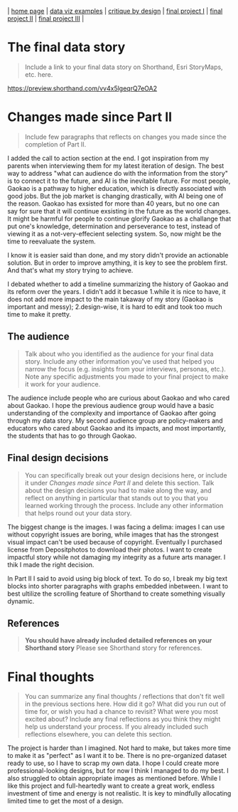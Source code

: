| [home page](https://cmustudent.github.io/tswd-portfolio-templates/) | [data viz examples](dataviz-examples) | [critique by design](critique-by-design) | [final project I](final-project-part-one) | [final project II](final-project-part-two) | [final project III](final-project-part-three) |

# The final data story
> Include a link to your final data story on Shorthand, Esri StoryMaps, etc. here. 

https://preview.shorthand.com/vv4x5lgeqrQ7eOA2

# Changes made since Part II
> Include few paragraphs that reflects on changes you made since the completion of Part II. 

I added the call to action section at the end. I got inspiration from my parents when interviewing them for my latest iteration of design. The best way to address "what can audience do with the information from the story" is to connect it to the future, and AI is the inevitable future. For most people, Gaokao is a pathway to higher education, which is directly associated with good jobs. But the job market is changing drastically, with AI being one of the reason. Gaokao has exsisted for more than 40 years, but no one can say for sure that it will continue exsisting in the future as the world changes. It might be harmful for people to continue glorify Gaokao as a challange that put one's knowledge, determination and perseverance to test, instead of viewing it as a not-very-effecient selecting system. So, now might be the time to reevaluate the system.

I know it is easier said than done, and my story didn't provide an actionable solution. But in order to improve amything, it is key to see the problem first. And that's what my story trying to achieve.

I debated whether to add a timeline summarizing the history of Gaokao and its reform over the years. I didn't add it becasue 1.while it is nice to have, it does not add more impact to the main takaway of my story (Gaokao is important and messy); 2.design-wise, it is hard to edit and took too much time to make it pretty.



## The audience
> Talk about who you identified as the audience for your final data story.  Include any other information you've used that helped you narrow the focus (e.g. insights from your interviews, personas, etc.).  Note any specific adjustments you made to your final project to make it work for your audience.

The audience include people who are curious about Gaokao and who cared about Gaokao. I hope the previous audience group would have a basic understanding of the complexity and importance of Gaokao after going through my data story. My second audience group are policy-makers and educators who cared about Gaokao and its impacts, and most importantly, the students that has to go through Gaokao. 

## Final design decisions
> You can specifically break out your design decisions here, or include it under *Changes made since Part II* and delete this section. Talk about the design decisions you had to make along the way, and reflect on anything in particular that stands out to you that you learned working through the process.  Include any other information that helps round out your data story.

The biggest change is the images. I was facing a delima: images I can use without copyright issues are boring, while images that has the strongest visual impact can't be used because of copyright. Eventually I purchased license from Depositphotos to download their photos. I want to create impactful story while not damaging my integrity as a future arts manager. I thik I made the right decision.

In Part II I said to avoid using big block of text. To do so, I break my big text blocks into shorter paragraphs with graphs embedded inbetween. I want to best ultilize the scrolling feature of Shorthand to create something visually dynamic.

## References
> **You should have already included detailed references on your Shorthand story**
Please see Shorthand story for references.


# Final thoughts
> You can summarize any final thoughts / reflections that don't fit well in the previous sections here.  How did it go?  What did you run out of time for, or wish you had a chance to revisit?  What were you most excited about?  Include any final reflections as you think they might help us understand your process.  If you already included such reflections elsewhere, you can delete this section. 

The project is harder than I imagined. Not hard to make, but takes more time to make it as "perfect" as I want it to be. There is no pre-organized dataset ready to use, so I have to scrap my own data. I hope I could create more professional-looking designs, but for now I think I managed to do my best. I also struggled to obtain appropriate images as mentioned before. While I like this project and full-heartedly want to create a great work, endless investment of time and energy is not realistic. It is key to mindfully allocating limited time to get the most of a design.

